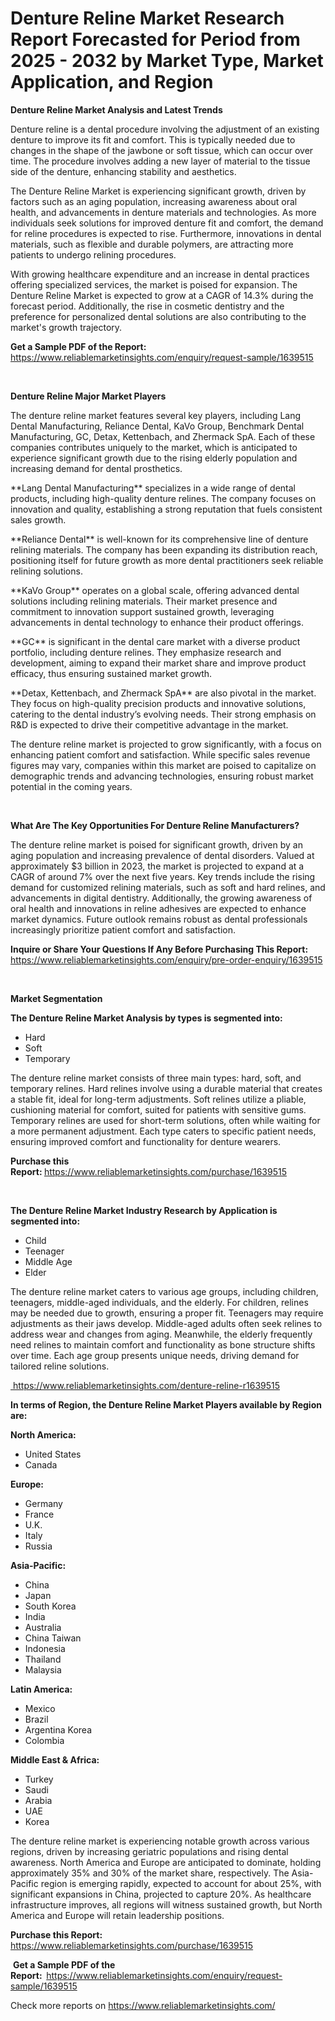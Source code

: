 <p><h1>Denture Reline Market Research Report Forecasted for Period from 2025 -  2032 by Market Type, Market Application, and Region</h1></p><p><strong>Denture Reline Market Analysis and Latest Trends</strong></p>
<p><p>Denture reline is a dental procedure involving the adjustment of an existing denture to improve its fit and comfort. This is typically needed due to changes in the shape of the jawbone or soft tissue, which can occur over time. The procedure involves adding a new layer of material to the tissue side of the denture, enhancing stability and aesthetics.</p><p>The Denture Reline Market is experiencing significant growth, driven by factors such as an aging population, increasing awareness about oral health, and advancements in denture materials and technologies. As more individuals seek solutions for improved denture fit and comfort, the demand for reline procedures is expected to rise. Furthermore, innovations in dental materials, such as flexible and durable polymers, are attracting more patients to undergo relining procedures.</p><p>With growing healthcare expenditure and an increase in dental practices offering specialized services, the market is poised for expansion. The Denture Reline Market is expected to grow at a CAGR of 14.3% during the forecast period. Additionally, the rise in cosmetic dentistry and the preference for personalized dental solutions are also contributing to the market's growth trajectory.</p></p>
<p><strong>Get a Sample PDF of the Report:&nbsp;</strong> <a href="https://www.reliablemarketinsights.com/enquiry/request-sample/1639515?utm_campaign=1894&utm_medium=2&utm_source=Github&utm_content=ia&utm_term=05042025&utm_id=denture-reline">https://www.reliablemarketinsights.com/enquiry/request-sample/1639515</a></p>
<p>&nbsp;</p>
<p><strong>Denture Reline Major Market Players</strong></p>
<p><p>The denture reline market features several key players, including Lang Dental Manufacturing, Reliance Dental, KaVo Group, Benchmark Dental Manufacturing, GC, Detax, Kettenbach, and Zhermack SpA. Each of these companies contributes uniquely to the market, which is anticipated to experience significant growth due to the rising elderly population and increasing demand for dental prosthetics.</p><p>**Lang Dental Manufacturing** specializes in a wide range of dental products, including high-quality denture relines. The company focuses on innovation and quality, establishing a strong reputation that fuels consistent sales growth.</p><p>**Reliance Dental** is well-known for its comprehensive line of denture relining materials. The company has been expanding its distribution reach, positioning itself for future growth as more dental practitioners seek reliable relining solutions. </p><p>**KaVo Group** operates on a global scale, offering advanced dental solutions including relining materials. Their market presence and commitment to innovation support sustained growth, leveraging advancements in dental technology to enhance their product offerings. </p><p>**GC** is significant in the dental care market with a diverse product portfolio, including denture relines. They emphasize research and development, aiming to expand their market share and improve product efficacy, thus ensuring sustained market growth.</p><p>**Detax, Kettenbach, and Zhermack SpA** are also pivotal in the market. They focus on high-quality precision products and innovative solutions, catering to the dental industry’s evolving needs. Their strong emphasis on R&D is expected to drive their competitive advantage in the market.</p><p>The denture reline market is projected to grow significantly, with a focus on enhancing patient comfort and satisfaction. While specific sales revenue figures may vary, companies within this market are poised to capitalize on demographic trends and advancing technologies, ensuring robust market potential in the coming years.</p></p>
<p>&nbsp;</p>
<p><strong>What Are The Key Opportunities For Denture Reline Manufacturers?</strong></p>
<p><p>The denture reline market is poised for significant growth, driven by an aging population and increasing prevalence of dental disorders. Valued at approximately $3 billion in 2023, the market is projected to expand at a CAGR of around 7% over the next five years. Key trends include the rising demand for customized relining materials, such as soft and hard relines, and advancements in digital dentistry. Additionally, the growing awareness of oral health and innovations in reline adhesives are expected to enhance market dynamics. Future outlook remains robust as dental professionals increasingly prioritize patient comfort and satisfaction.</p></p>
<p><strong>Inquire or Share Your Questions If Any Before Purchasing This Report:</strong> <a href="https://www.reliablemarketinsights.com/enquiry/pre-order-enquiry/1639515?utm_campaign=1894&utm_medium=2&utm_source=Github&utm_content=ia&utm_term=05042025&utm_id=denture-reline">https://www.reliablemarketinsights.com/enquiry/pre-order-enquiry/1639515</a></p>
<p>&nbsp;</p>
<p><strong>Market Segmentation</strong></p>
<p><strong>The Denture Reline Market Analysis by types is segmented into:</strong></p>
<p><ul><li>Hard</li><li>Soft</li><li>Temporary</li></ul></p>
<p><p>The denture reline market consists of three main types: hard, soft, and temporary relines. Hard relines involve using a durable material that creates a stable fit, ideal for long-term adjustments. Soft relines utilize a pliable, cushioning material for comfort, suited for patients with sensitive gums. Temporary relines are used for short-term solutions, often while waiting for a more permanent adjustment. Each type caters to specific patient needs, ensuring improved comfort and functionality for denture wearers.</p></p>
<p><strong>Purchase this Report:&nbsp;</strong><a href="https://www.reliablemarketinsights.com/purchase/1639515?utm_campaign=1894&utm_medium=2&utm_source=Github&utm_content=ia&utm_term=05042025&utm_id=denture-reline">https://www.reliablemarketinsights.com/purchase/1639515</a></p>
<p>&nbsp;</p>
<p><strong>The Denture Reline Market Industry Research by Application is segmented into:</strong></p>
<p><ul><li>Child</li><li>Teenager</li><li>Middle Age</li><li>Elder</li></ul></p>
<p><p>The denture reline market caters to various age groups, including children, teenagers, middle-aged individuals, and the elderly. For children, relines may be needed due to growth, ensuring a proper fit. Teenagers may require adjustments as their jaws develop. Middle-aged adults often seek relines to address wear and changes from aging. Meanwhile, the elderly frequently need relines to maintain comfort and functionality as bone structure shifts over time. Each age group presents unique needs, driving demand for tailored reline solutions.</p></p>
<p><a href="https://www.reliablemarketinsights.com/denture-reline-r1639515?utm_campaign=1894&utm_medium=2&utm_source=Github&utm_content=ia&utm_term=05042025&utm_id=denture-reline">&nbsp;https://www.reliablemarketinsights.com/denture-reline-r1639515</a></p>
<p><strong>In terms of Region, the Denture Reline Market Players available by Region are:</strong></p>
<p>
    <p> <strong> North America: </strong>
        <ul>
            <li>United States</li>
            <li>Canada</li>
        </ul>
        </p> 
    <p> <strong> Europe: </strong>
        <ul>
            <li>Germany</li>
            <li>France</li>
            <li>U.K.</li>
            <li>Italy</li>
            <li>Russia</li>
        </ul>
        </p> 
    <p> <strong> Asia-Pacific: </strong>
        <ul>
            <li>China</li>
            <li>Japan</li>
            <li>South Korea</li>
            <li>India</li>
            <li>Australia</li>
            <li>China Taiwan</li>
            <li>Indonesia</li>
            <li>Thailand</li>
            <li>Malaysia</li>
        </ul>
        </p> 
    <p> <strong> Latin America: </strong>
        <ul>
            <li>Mexico</li>
            <li>Brazil</li>
            <li>Argentina Korea</li>
            <li>Colombia</li>
        </ul>
        </p> 
    <p> <strong> Middle East & Africa: </strong>
        <ul>
            <li>Turkey</li>
            <li>Saudi</li>
            <li>Arabia</li>
            <li>UAE</li>
            <li>Korea</li>
        </ul>
    </p>
    </p>
<p><p>The denture reline market is experiencing notable growth across various regions, driven by increasing geriatric populations and rising dental awareness. North America and Europe are anticipated to dominate, holding approximately 35% and 30% of the market share, respectively. The Asia-Pacific region is emerging rapidly, expected to account for about 25%, with significant expansions in China, projected to capture 20%. As healthcare infrastructure improves, all regions will witness sustained growth, but North America and Europe will retain leadership positions.</p></p>
<p><strong>Purchase this Report: </strong><a href="https://www.reliablemarketinsights.com/purchase/1639515?utm_campaign=1894&utm_medium=2&utm_source=Github&utm_content=ia&utm_term=05042025&utm_id=denture-reline">https://www.reliablemarketinsights.com/purchase/1639515</a></p>
<p>&nbsp;<strong>Get a Sample PDF of the Report:&nbsp;&nbsp;</strong><a href="https://www.reliablemarketinsights.com/enquiry/request-sample/1639515?utm_campaign=1894&utm_medium=2&utm_source=Github&utm_content=ia&utm_term=05042025&utm_id=denture-reline">https://www.reliablemarketinsights.com/enquiry/request-sample/1639515</a></p>
<p><strong></strong></p>
<p>Check more reports on <a href="https://www.reliablemarketinsights.com/?utm_campaign=1894&utm_medium=2&utm_source=Github&utm_content=ia&utm_term=05042025&utm_id=denture-reline">https://www.reliablemarketinsights.com/</a></p>